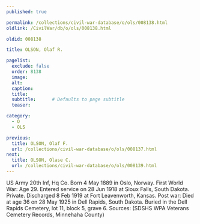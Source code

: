 ```yaml
---
published: true

permalink: /collections/civil-war-database/o/ols/008138.html
oldlink: /CivilWar/db/o/ols/008138.html

oldid: 008138

title: OLSON, Olaf R.

pagelist:
  exclude: false
  order: 8138
  image: 
  alt:
  caption:
  title:
  subtitle:      # Defaults to page subtitle
  teaser:

category: 
  - O 
  - OLS

previous:
  title: OLSON, Olaf F.
  url: /collections/civil-war-database/o/ols/008137.html  
next:
  title: OLSON, Olase C.
  url: /collections/civil-war-database/o/ols/008139.html   
---
```

US Army 20th Inf, Hq Co. Born 4 May 1889 in Oslo, Norway. First World War: Age 29. Entered service on 28 Jun 1918 at Sioux Falls, South Dakota. Private. Discharged 8 Feb 1919 at Fort Leavenworth, Kansas. Post war: Died at age 36 on 28 May 1925 in Dell Rapids, South Dakota. Buried in the Dell Rapids Cemetery, lot 11, block 5, grave 6. Sources: (SDSHS WPA Veterans Cemetery Records, Minnehaha County)